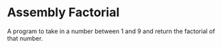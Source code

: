 # Assembly Factorial
 A program to take in a number between 1 and 9 and return the factorial of that number.
